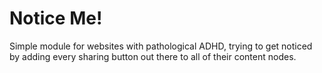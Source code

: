 Notice Me!
==========

Simple module for websites with pathological ADHD, trying to get noticed by adding every sharing button out there to all of their content nodes.
